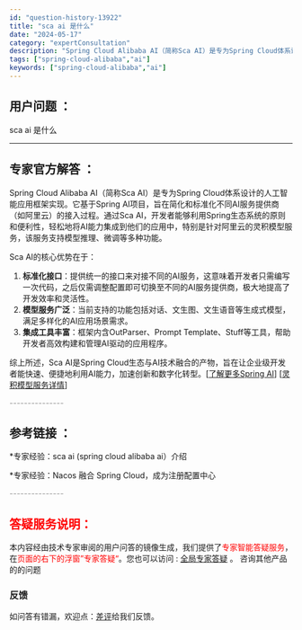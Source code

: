 ```yaml
---
id: "question-history-13922"
title: "sca ai 是什么"
date: "2024-05-17"
category: "expertConsultation"
description: "Spring Cloud Alibaba AI（简称Sca AI）是专为Spring Cloud体系设计的人工智能应用框架实现。它基于Spring AI项目，旨在简化和标准化不同AI服务提供商（如阿里云）的接入过程。通过Sca AI，开发者能够利用Spring生态系统的原则和便利性，轻松地将AI能力"
tags: ["spring-cloud-alibaba","ai"]
keywords: ["spring-cloud-alibaba","ai"]
---
```


## 用户问题 ： 
 sca ai 是什么  

---------------
## 专家官方解答 ：

Spring Cloud Alibaba AI（简称Sca AI）是专为Spring Cloud体系设计的人工智能应用框架实现。它基于Spring AI项目，旨在简化和标准化不同AI服务提供商（如阿里云）的接入过程。通过Sca AI，开发者能够利用Spring生态系统的原则和便利性，轻松地将AI能力集成到他们的应用中，特别是针对阿里云的灵积模型服务，该服务支持模型推理、微调等多种功能。

Sca AI的核心优势在于：
1. **标准化接口**：提供统一的接口来对接不同的AI服务，这意味着开发者只需编写一次代码，之后仅需调整配置即可切换至不同的AI服务提供商，极大地提高了开发效率和灵活性。
2. **模型服务广泛**：当前支持的功能包括对话、文生图、文生语音等生成式模型，满足多样化的AI应用场景需求。
3. **集成工具丰富**：框架内含OutParser、Prompt Template、Stuff等工具，帮助开发者高效构建和管理AI驱动的应用程序。

综上所述，Sca AI是Spring Cloud生态与AI技术融合的产物，旨在让企业级开发者能快速、便捷地利用AI能力，加速创新和数字化转型。[[了解更多Spring AI](https://docs.spring.io/spring-ai/reference/0.8-SNAPSHOT/index.html)] [[灵积模型服务详情](https://help.aliyun.com/zh/dashscope/)]


<font color="#949494">---------------</font> 


## 参考链接 ：

*专家经验：sca ai (spring cloud alibaba ai）介绍 
 
 *专家经验：Nacos 融合 Spring Cloud，成为注册配置中心 


 <font color="#949494">---------------</font> 
 


## <font color="#FF0000">答疑服务说明：</font> 

本内容经由技术专家审阅的用户问答的镜像生成，我们提供了<font color="#FF0000">专家智能答疑服务</font>，在<font color="#FF0000">页面的右下的浮窗”专家答疑“</font>。您也可以访问 : [全局专家答疑](https://answer.opensource.alibaba.com/docs/intro) 。 咨询其他产品的的问题

### 反馈
如问答有错漏，欢迎点：[差评](https://ai.nacos.io/user/feedbackByEnhancerGradePOJOID?enhancerGradePOJOId=13925)给我们反馈。
